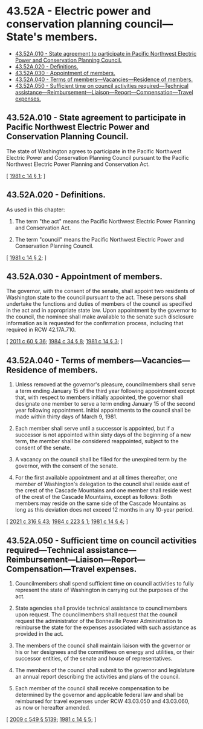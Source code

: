 # 43.52A - Electric power and conservation planning council—State's members.
* [43.52A.010 - State agreement to participate in Pacific Northwest Electric Power and Conservation Planning Council.](#4352a010---state-agreement-to-participate-in-pacific-northwest-electric-power-and-conservation-planning-council)
* [43.52A.020 - Definitions.](#4352a020---definitions)
* [43.52A.030 - Appointment of members.](#4352a030---appointment-of-members)
* [43.52A.040 - Terms of members—Vacancies—Residence of members.](#4352a040---terms-of-membersvacanciesresidence-of-members)
* [43.52A.050 - Sufficient time on council activities required—Technical assistance—Reimbursement—Liaison—Report—Compensation—Travel expenses.](#4352a050---sufficient-time-on-council-activities-requiredtechnical-assistancereimbursementliaisonreportcompensationtravel-expenses)
## 43.52A.010 - State agreement to participate in Pacific Northwest Electric Power and Conservation Planning Council.
The state of Washington agrees to participate in the Pacific Northwest Electric Power and Conservation Planning Council pursuant to the Pacific Northwest Electric Power Planning and Conservation Act.

\[ [1981 c 14 § 1](https://leg.wa.gov/CodeReviser/documents/sessionlaw/1981c14.pdf?cite=1981%20c%2014%20§%201); \]

## 43.52A.020 - Definitions.
As used in this chapter:

1. The term "the act" means the Pacific Northwest Electric Power Planning and Conservation Act.

2. The term "council" means the Pacific Northwest Electric Power and Conservation Planning Council.

\[ [1981 c 14 § 2](https://leg.wa.gov/CodeReviser/documents/sessionlaw/1981c14.pdf?cite=1981%20c%2014%20§%202); \]

## 43.52A.030 - Appointment of members.
The governor, with the consent of the senate, shall appoint two residents of Washington state to the council pursuant to the act. These persons shall undertake the functions and duties of members of the council as specified in the act and in appropriate state law. Upon appointment by the governor to the council, the nominee shall make available to the senate such disclosure information as is requested for the confirmation process, including that required in RCW 42.17A.710.

\[ [2011 c 60 § 36](https://lawfilesext.leg.wa.gov/biennium/2011-12/Pdf/Bills/Session%20Laws/House/1048-S.SL.pdf?cite=2011%20c%2060%20§%2036); [1984 c 34 § 8](https://leg.wa.gov/CodeReviser/documents/sessionlaw/1984c34.pdf?cite=1984%20c%2034%20§%208); [1981 c 14 § 3](https://leg.wa.gov/CodeReviser/documents/sessionlaw/1981c14.pdf?cite=1981%20c%2014%20§%203); \]

## 43.52A.040 - Terms of members—Vacancies—Residence of members.
1. Unless removed at the governor's pleasure, councilmembers shall serve a term ending January 15 of the third year following appointment except that, with respect to members initially appointed, the governor shall designate one member to serve a term ending January 15 of the second year following appointment. Initial appointments to the council shall be made within thirty days of March 9, 1981.

2. Each member shall serve until a successor is appointed, but if a successor is not appointed within sixty days of the beginning of a new term, the member shall be considered reappointed, subject to the consent of the senate.

3. A vacancy on the council shall be filled for the unexpired term by the governor, with the consent of the senate.

4. For the first available appointment and at all times thereafter, one member of Washington's delegation to the council shall reside east of the crest of the Cascade Mountains and one member shall reside west of the crest of the Cascade Mountains, except as follows: Both members may reside on the same side of the Cascade Mountains as long as this deviation does not exceed 12 months in any 10-year period.

\[ [2021 c 316 § 43](https://lawfilesext.leg.wa.gov/biennium/2021-22/Pdf/Bills/Session%20Laws/Senate/5126-S2.SL.pdf?cite=2021%20c%20316%20§%2043); [1984 c 223 § 1](https://leg.wa.gov/CodeReviser/documents/sessionlaw/1984c223.pdf?cite=1984%20c%20223%20§%201); [1981 c 14 § 4](https://leg.wa.gov/CodeReviser/documents/sessionlaw/1981c14.pdf?cite=1981%20c%2014%20§%204); \]

## 43.52A.050 - Sufficient time on council activities required—Technical assistance—Reimbursement—Liaison—Report—Compensation—Travel expenses.
1. Councilmembers shall spend sufficient time on council activities to fully represent the state of Washington in carrying out the purposes of the act.

2. State agencies shall provide technical assistance to councilmembers upon request. The councilmembers shall request that the council request the administrator of the Bonneville Power Administration to reimburse the state for the expenses associated with such assistance as provided in the act.

3. The members of the council shall maintain liaison with the governor or his or her designees and the committees on energy and utilities, or their successor entities, of the senate and house of representatives.

4. The members of the council shall submit to the governor and legislature an annual report describing the activities and plans of the council.

5. Each member of the council shall receive compensation to be determined by the governor and applicable federal law and shall be reimbursed for travel expenses under RCW 43.03.050 and 43.03.060, as now or hereafter amended.

\[ [2009 c 549 § 5139](https://lawfilesext.leg.wa.gov/biennium/2009-10/Pdf/Bills/Session%20Laws/Senate/5038.SL.pdf?cite=2009%20c%20549%20§%205139); [1981 c 14 § 5](https://leg.wa.gov/CodeReviser/documents/sessionlaw/1981c14.pdf?cite=1981%20c%2014%20§%205); \]

